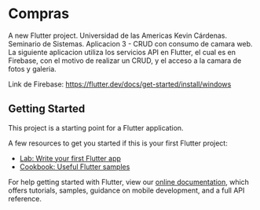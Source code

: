 # Compras

A new Flutter project.
Universidad de las Americas
Kevin Cárdenas.
Seminario de Sistemas.
Aplicacion 3 - CRUD con consumo de camara web.
La siguiente aplicacion utiliza los servicios API en Flutter, el cual es en Firebase, con el motivo de realizar un CRUD, y el acceso 
a la camara de fotos y galeria.

Link de Firebase: https://flutter.dev/docs/get-started/install/windows


## Getting Started

This project is a starting point for a Flutter application.

A few resources to get you started if this is your first Flutter project:

- [Lab: Write your first Flutter app](https://flutter.dev/docs/get-started/codelab)
- [Cookbook: Useful Flutter samples](https://flutter.dev/docs/cookbook)

For help getting started with Flutter, view our
[online documentation](https://flutter.dev/docs), which offers tutorials,
samples, guidance on mobile development, and a full API reference.
